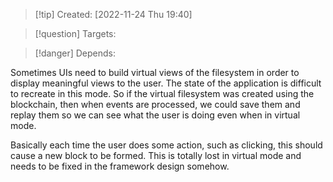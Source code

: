 >[!tip] Created: [2022-11-24 Thu 19:40]

>[!question] Targets: 

>[!danger] Depends: 

Sometimes UIs need to build virtual views of the filesystem in order to display meaningful views to the user.  The state of the application is difficult to recreate in this mode.  So if the virtual filesystem was created using the blockchain, then when events are processed, we could save them and replay them so we can see what the user is doing even when in virtual mode.

Basically each time the user does some action, such as clicking, this should cause a new block to be formed.  This is totally lost in virtual mode and needs to be fixed in the framework design somehow.